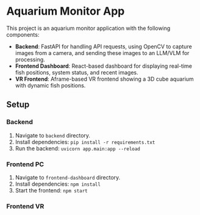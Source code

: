 # Aquarium Monitor App

This project is an aquarium monitor application with the following components:
- **Backend**: FastAPI for handling API requests, using OpenCV to capture images from a camera, and sending these images to an LLM/VLM for processing.
- **Frontend Dashboard**: React-based dashboard for displaying real-time fish positions, system status, and recent images.
- **VR Frontend**: Aframe-based VR frontend showing a 3D cube aquarium with dynamic fish positions.

## Setup

### Backend
1. Navigate to `backend` directory.
2. Install dependencies: `pip install -r requirements.txt`
3. Run the backend: `uvicorn app.main:app --reload`

### Frontend PC
1. Navigate to `frontend-dashboard` directory.
2. Install dependencies: `npm install`
3. Start the frontend: `npm start`

### Frontend VR
